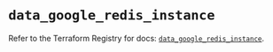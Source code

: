 # `data_google_redis_instance`

Refer to the Terraform Registry for docs: [`data_google_redis_instance`](https://registry.terraform.io/providers/hashicorp/google/5.22.0/docs/data-sources/redis_instance).
